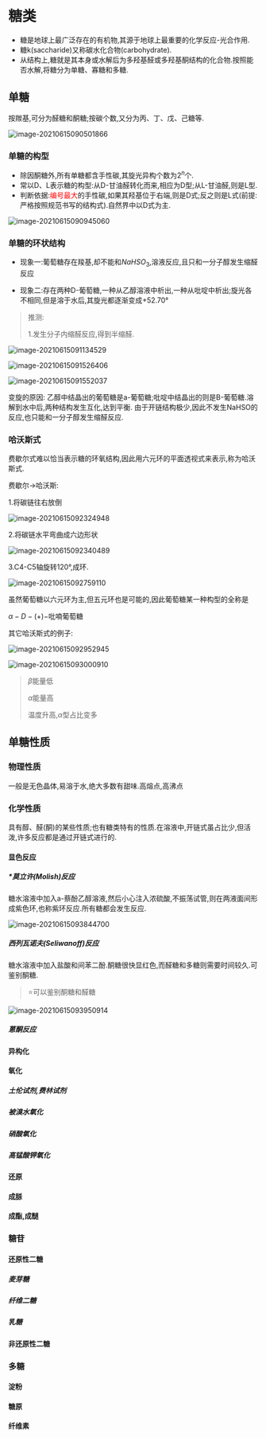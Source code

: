 # 糖类

+   糖是地球上最广泛存在的有机物,其源于地球上最重要的化学反应-光合作用.
+   糖k(saccharide)又称碳水化合物(carbohydrate).
+   从结构上,糖就是其本身或水解后为多羟基醛或多羟基酮结构的化合物.按照能否水解,将糖分为单糖、寡糖和多糖.

## 单糖

按羰基,可分为醛糖和酮糖;按碳个数,又分为丙、丁、戊、己糖等.

![image-20210615090501866](image/image-20210615090501866.png)

### 单糖的构型

+   除因酮糖外,所有单糖都含手性碳,其旋光异构个数为$2^n$个.
+   常以D、L表示糖的构型:从D-甘油醛转化而来,相应为D型;从L-甘油醛,则是L型.
+   判断依据:<font color="red">编号最大</font>的手性碳,如果其羟基位于右端,则是D式;反之则是L式(前提:严格按照规范书写的结构式).自然界中以D式为主.

![image-20210615090945060](image/image-20210615090945060.png)

### 单糖的环状结构

+   现象一:葡萄糖存在羧基,却不能和$NaHSO_3$,溶液反应,且只和一分子醇发生缩醛反应

+   现象二:存在两种D-葡萄糖,一种从乙醇溶液中析出,一种从吡啶中析出;旋光各不相同,但是溶于水后,其旋光都逐渐变成$+52.70°$

>   推测:
>
>   1.发生分子内缩醛反应,得到半缩醛.

![image-20210615091134529](image/image-20210615091134529.png)

![image-20210615091526406](image/image-20210615091526406.png)

![image-20210615091552037](image/image-20210615091552037.png)

变旋的原因:
乙醇中结晶出的葡萄糖是a-葡萄糖;吡啶中结晶出的则是B-葡萄糖.溶解到水中后,两种结构发生互化,达到平衡.
由于开链结构极少,因此不发生NaHSO的反应,也只能和一分子醇发生缩醛反应.

### 哈沃斯式

费歇尔式难以恰当表示糖的环氧结构,因此用六元环的平面透视式来表示,称为哈沃斯式.

费歇尔$\to$哈沃斯:

1.将碳链往右放倒

![image-20210615092324948](image/image-20210615092324948.png)

2.将碳链水平弯曲成六边形状

![image-20210615092340489](image/image-20210615092340489.png)

3.C4-C5轴旋转120°,成环.

![image-20210615092759110](image/image-20210615092759110.png)

虽然葡萄糖以六元环为主,但五元环也是可能的,因此葡萄糖某一种构型的全称是

$\alpha-D-(+)-$吡喃葡萄糖



其它哈沃斯式的例子:

![image-20210615092952945](image/image-20210615092952945.png)

![image-20210615093000910](image/image-20210615093000910.png)

>   $\beta$能量低
>
>   $\alpha$能量高
>
>   温度升高,$\alpha$型占比变多

## 单糖性质

### 物理性质

一般是无色晶体,易溶于水,绝大多数有甜味.高熔点,高沸点

### 化学性质

具有醇、醛(酮)的某些性质;也有糖类特有的性质.在溶液中,开链式虽占比少,但活泼,许多反应都是通过开链式进行的.

#### 显色反应

##### *莫立许(Molish)反应

糖水溶液中加入a-蔡酚乙醇溶液,然后小心注入浓硫酸,不振荡试管,则在两液面间形成紫色环,也称紫环反应.所有糖都会发生反应.

![image-20210615093844700](image/image-20210615093844700.png)

##### 西列瓦诺夫(Seliwanoff)反应

糖水溶液中加入盐酸和间苯二酚.酮糖很快显红色,而醛糖和多糖则需要时间较久.可鉴别酮糖.

>   :star:可以鉴别酮糖和醛糖

![image-20210615093950914](image/image-20210615093950914.png)

##### 蒽酮反应

#### 异构化

#### 氧化

##### 土伦试剂,费林试剂

##### 被溴水氧化

##### 硝酸氧化

##### 高锰酸钾氧化

#### 还原

#### 成脎

#### 成酯,成醚

### 糖苷

#### 还原性二糖

##### 麦芽糖

##### 纤维二糖

##### 乳糖

#### 非还原性二糖

### 多糖

#### 淀粉

#### 糖原

#### 纤维素

